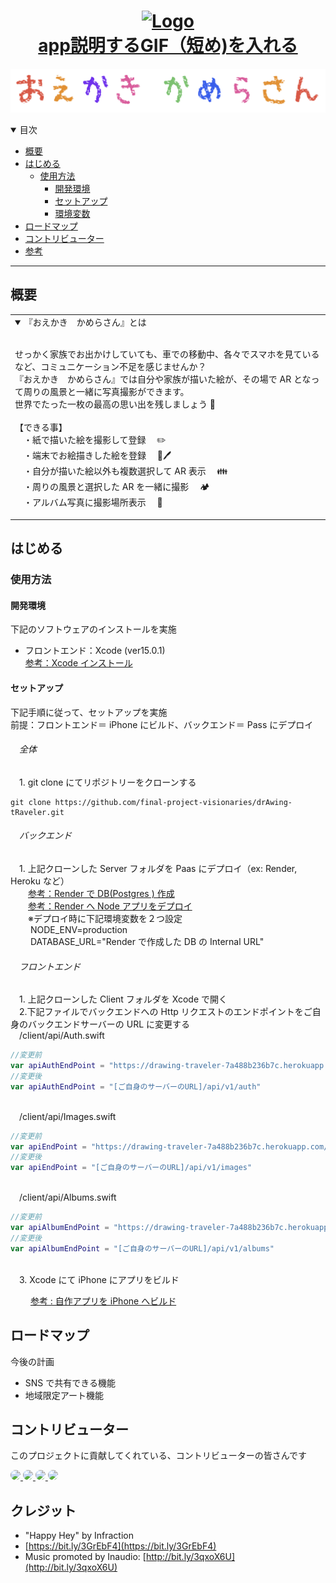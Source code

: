 <h1 align="center">
  <a href="https://github.com/dec0dOS/amazing-github-template">
    <img src="{{cookiecutter.repo_slug}}/docs/images/logo.svg" alt="Logo" width="125" height="125">
    <div>app説明するGIF（短め)を入れる</div>
  </a>
</h1>

![Apptitle](./assets/images/Apptitle.png)

<details open="open">
<summary>目次</summary>

- [概要](#概要)
- [はじめる](#はじめる)
  - [使用方法](#使用方法)
    - [開発環境](#開発環境)
    - [セットアップ](#セットアップ)
    - [環境変数](#環境変数)
- [ロードマップ](#ロードマップ)
- [コントリビューター](#コントリビューター)
- [参考](#参考)

</details>

---

## 概要

<table>
<tr>
<td>

<details open>
<summary> 『おえかき　かめらさん』とは</summary>
<br>

せっかく家族でお出かけしていても、車での移動中、各々でスマホを見ているなど、コミュニケーション不足を感じませんか？
<br>
『おえかき　かめらさん』では自分や家族が描いた絵が、その場で AR となって周りの風景と一緒に写真撮影ができます。
<br>
世界でたった一枚の最高の思い出を残しましょう 🎁
<br>
<br>
【できる事】
<br>
　・紙で描いた絵を撮影して登録　 ✏️
<br>
　・端末でお絵描きした絵を登録　 📱🖊️
<br>
　・自分が描いた絵以外も複数選択して AR 表示　 👪
<br>
　・周りの風景と選択した AR を一緒に撮影　 🏕️
<br>
　・アルバム写真に撮影場所表示　 🗾
<br>

</details>

</td>
</tr>
</table>

## はじめる

### 使用方法

#### 開発環境

下記のソフトウェアのインストールを実施

- フロントエンド：Xcode (ver15.0.1)
  <br>
  [参考：Xcode インストール](https://tech-camp.in/note/technology/88418/)

<!-- - バックエンドサーバー：Node (ver18.0.0)
  <br>
  [参考：Node インストール](https://qiita.com/sefoo0104/items/0653c935ea4a4db9dc2b) -->

#### セットアップ

下記手順に従って、セットアップを実施
<br>
前提：フロントエンド＝ iPhone にビルド、バックエンド＝ Pass にデプロイ

###### &emsp;全体

&emsp;1. git clone にてリポジトリーをクローンする

```zh
git clone https://github.com/final-project-visionaries/drAwing-tRaveler.git
```

###### &emsp;バックエンド

&emsp;1. 上記クローンした Server フォルダを Paas にデプロイ（ex: Render, Heroku など）
<br>
&emsp;&emsp;[参考：Render で DB(Postgres
) 作成](https://note.com/watanabe_kf1983/n/n9e4597ae223e)
<br>
&emsp;&emsp;[参考：Render へ Node アプリをデプロイ](https://qiita.com/snyt45/items/1e14b4a41d20176749dd)
<br>
&emsp;&emsp;※デプロイ時に下記環境変数を２つ設定
<br>
&emsp;&emsp; NODE_ENV=production
<br>
&emsp;&emsp; DATABASE_URL="Render で作成した DB の Internal URL"
<br>

###### &emsp;フロントエンド

&emsp;1. 上記クローンした Client フォルダを Xcode で開く
<br>
&emsp;2.下記ファイルでバックエンドへの Http リクエストのエンドポイントをご自身のバックエンドサーバーの URL に変更する
<br>
&emsp;/client/api/Auth.swift

```swift
//変更前
var apiAuthEndPoint = "https://drawing-traveler-7a488b236b7c.herokuapp.com/api/v1/auth"
//変更後
var apiAuthEndPoint = "[ご自身のサーバーのURL]/api/v1/auth"
```

<br>
&emsp;/client/api/Images.swift

```swift
//変更前
var apiEndPoint = "https://drawing-traveler-7a488b236b7c.herokuapp.com/api/v1/images"
//変更後
var apiEndPoint = "[ご自身のサーバーのURL]/api/v1/images"
```

<br>
&emsp;/client/api/Albums.swift

```swift
//変更前
var apiAlbumEndPoint = "https://drawing-traveler-7a488b236b7c.herokuapp.com/api/v1/albums"
//変更後
var apiAlbumEndPoint = "[ご自身のサーバーのURL]/api/v1/albums"
```

<br>
&emsp;3. Xcode にて iPhone にアプリをビルド
<br>

&emsp;&emsp; [参考 : 自作アプリを iPhone へビルド](https://tech.amefure.com/swift-iphone)

## ロードマップ

今後の計画

- SNS で共有できる機能
- 地域限定アート機能

## コントリビューター

このプロジェクトに貢献してくれている、コントリビューターの皆さんです

<a href="https://github.com/final-project-visionaries/drAwing-tRaveler/graphs/contributors">
  <img src="https://github.com/Ogata-Kazuyoshi.png"  style="width:80px;border-radius: 50%;"/>
  <img src="https://github.com/MATSUINAOKO.png"  style="width:80px;border-radius: 50%;"/>
  <img src="https://github.com/Tomohirojin157831.png"  style="width:80px;border-radius: 50%;"/>
  <img src="https://github.com/myu-myu-myu.png"  style="width:80px;border-radius: 50%;"/>
</a>

## クレジット
- "Happy Hey" by Infraction
- [https://bit.ly/3GrEbF4](https://bit.ly/3GrEbF4)
- Music promoted by Inaudio: [http://bit.ly/3qxoX6U](http://bit.ly/3qxoX6U)
